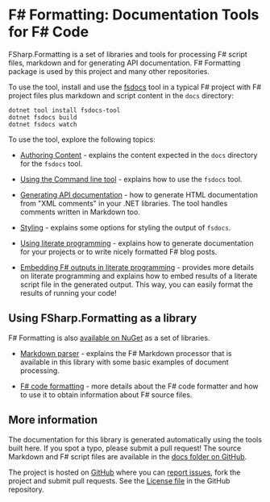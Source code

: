# F# Formatting: Documentation Tools for F# Code

FSharp.Formatting is a set of libraries and tools for processing F# script files, markdown and for
generating API documentation. F# Formatting package is used by this project and many other repositories.

To use the tool, install and use the [fsdocs](commandline.html) tool in a typical F# project with
F# project files plus markdown and script content in the `docs` directory:

    dotnet tool install fsdocs-tool
    dotnet fsdocs build 
    dotnet fsdocs watch

To use the tool, explore the following topics:

* [Authoring Content](content.html) - explains the content expected in the `docs` directory for the `fsdocs` tool.
  

* [Using the Command line tool](commandline.html) - explains how to use the `fsdocs` tool.
  

* [Generating API documentation](apidocs.html) - how to generate HTML documentation
from "XML comments" in your .NET libraries. The tool handles comments written in
Markdown too.
  

* [Styling](styling.html) - explains some options for styling the output of `fsdocs`.
  

* [Using literate programming](literate.html) - explains how to generate documentation
for your projects or to write nicely formatted F# blog posts.
  

* [Embedding F# outputs in literate programming](evaluation.html) - provides more details on literate programming and
explains how to embed results of a literate script file in the generated output. This way,
you can easily format the results of running your code!
  

## Using FSharp.Formatting as a library

F# Formatting is also [available on NuGet](https://nuget.org/packages/FSharp.Formatting) as a set of libraries.

* [Markdown parser](markdown.html) - explains the F# Markdown
processor that is available in this library with some basic examples of
document processing.
  

* [F# code formatting](codeformat.html) - more details about the F# code
formatter and how to use it to obtain information about F# source files.
  

## More information

The documentation for this library is generated automatically using the tools
built here. If you spot a typo, please submit a pull request! The source Markdown and F# script files are
available in the [docs folder on GitHub](https://github.com/fsprojects/FSharp.Formatting/tree/master/docs).

The project is hosted on [GitHub](https://github.com/fsprojects/FSharp.Formatting) where you can
[report issues](https://github.com/fsprojects/FSharp.Formatting/issues), fork the project and submit pull requests.
See the  [License file](https://github.com/fsprojects/FSharp.Formatting/blob/master/LICENSE.md) in the GitHub repository.


